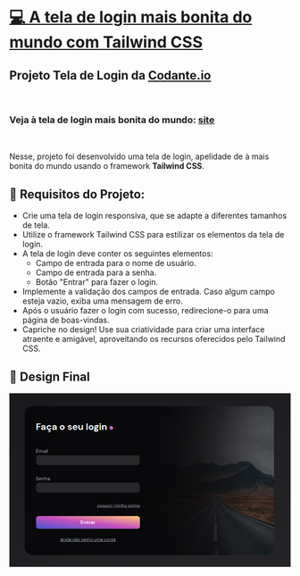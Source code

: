 # [💻 A tela de login mais bonita do mundo com Tailwind CSS](https://codante.io/mini-projetos/mp-tela-login-tailwind)

## Projeto Tela de Login da <a href="https://codante.io/" target="_blank">Codante.io</a>

<br />

### Veja à tela de login mais bonita do mundo: <a href="#" target="_blank">site</a>

<br />

Nesse, projeto foi desenvolvido uma tela de login, apelidade de à mais bonita do mundo usando o framework <strong>Tailwind CSS</strong>.

## 🔨 Requisitos do Projeto:
- Crie uma tela de login responsiva, que se adapte a diferentes tamanhos de tela.
- Utilize o framework Tailwind CSS para estilizar os elementos da tela de login.
- A tela de login deve conter os seguintes elementos:
  - Campo de entrada para o nome de usuário.
  - Campo de entrada para a senha.
  - Botão "Entrar" para fazer o login.
- Implemente a validação dos campos de entrada. Caso algum campo esteja vazio, exiba uma mensagem de erro.
- Após o usuário fazer o login com sucesso, redirecione-o para uma página de boas-vindas.
- Capriche no design! Use sua criatividade para criar uma interface atraente e amigável, aproveitando os recursos oferecidos pelo Tailwind CSS.

## 🎨 Design Final

<img src="./img/tela_login.png" />